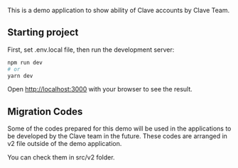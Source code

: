 This is a demo application to show ability of Clave accounts by Clave Team.
## Starting project

First, set .env.local file, then run the development server:

```bash
npm run dev
# or
yarn dev
```

Open [http://localhost:3000](http://localhost:3000) with your browser to see the result.

## Migration Codes

Some of the codes prepared for this demo will be used in the applications to be developed by the Clave team in the future. These codes are arranged in v2 file outside of the demo application.

You can check them in src/v2 folder.